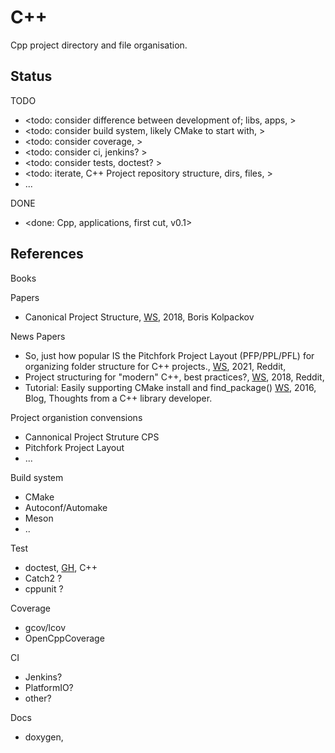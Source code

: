 # C++ 

Cpp project directory and file organisation.

## Status

TODO
* <todo: consider difference between development of; libs, apps, >
* <todo: consider build system, likely CMake to start with, >
* <todo: consider coverage, >
* <todo: consider ci, jenkins? >
* <todo: consider tests, doctest? >
* <todo: iterate, C++ Project repository structure, dirs, files,  >
* ...

DONE
* <done: Cpp, applications, first cut, v0.1>

## References

Books

Papers
* Canonical Project Structure, [WS](https://www.open-std.org/jtc1/sc22/wg21/docs/papers/2018/p1204r0.html), 2018, Boris Kolpackov

News Papers
* So, just how popular IS the Pitchfork Project Layout (PFP/PPL/PFL) for organizing folder structure for C++ projects., [WS](https://www.reddit.com/r/cpp_questions/comments/o92twk/so_just_how_popular_is_the_pitchfork_project/?rdt=34563), 2021, Reddit, 
* Project structuring for "modern" C++, best practices?, [WS](https://www.reddit.com/r/cpp/comments/apftgj/project_structuring_for_modern_c_best_practices/), 2018, Reddit,
* Tutorial: Easily supporting CMake install and find_package() [WS](https://www.foonathan.net/2016/03/cmake-install/), 2016, Blog, Thoughts from a C++ library developer.

Project organistion convensions
* Cannonical Project Struture CPS
* Pitchfork Project Layout
* ...

Build system 
* CMake
* Autoconf/Automake
* Meson
* ..

Test
* doctest, [GH](https://github.com/doctest/doctest), C++
* Catch2 ?
* cppunit ?

Coverage
* gcov/lcov
* OpenCppCoverage

CI
* Jenkins?
* PlatformIO?
* other?

Docs
* doxygen, 
